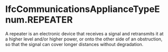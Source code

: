 IfcCommunicationsApplianceTypeEnum.REPEATER
===========================================
A repeater is an electronic device that receives a signal and retransmits it
at a higher level and/or higher power, or onto the other side of an
obstruction, so that the signal can cover longer distances without
degradation.


